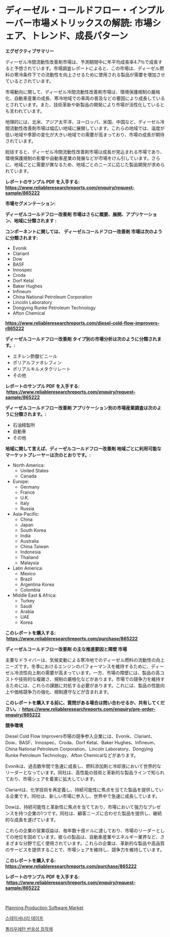 <p><h1>ディーゼル・コールドフロー・インプルーバー市場メトリックスの解読: 市場シェア、トレンド、成長パターン</h1></p><p><strong>エグゼクティブサマリー</strong></p>
<p><p>ディーゼル冷間流動性改善剤市場は、予測期間中に年平均成長率4.7％で成長すると予想されています。市場調査レポートによると、この市場は、ディーゼル燃料の寒冷条件下での流動性を向上させるために使用される製品が需要を増加させているとされています。</p><p>市場動向に関して、ディーゼル冷間流動性改善剤市場は、環境保護規制の厳格化、自動車産業の成長、寒冷地域での車両の普及などの要因により成長しているとされています。また、技術革新や新製品の開発により市場が活性化しているとも言われています。</p><p>地理的には、北米、アジア太平洋、ヨーロッパ、米国、中国など、ディーゼル冷間流動性改善剤市場は幅広い地域に展開しています。これらの地域では、温度が低い地域や季節の変化が大きい地域での需要が高まっており、市場の成長が期待されています。</p><p>総括すると、ディーゼル冷間流動性改善剤市場は成長が見込まれる市場であり、環境保護規制の影響や自動車産業の発展などが市場をけん引しています。さらに、地域ごとに需要が異なるため、地域ごとのニーズに応じた製品開発が求められています。</p></p>
<p><strong>レポートのサンプル PDF を入手する: <a href="https://www.reliableresearchreports.com/enquiry/request-sample/865222">https://www.reliableresearchreports.com/enquiry/request-sample/865222</a></strong></p>
<p><strong>市場セグメンテーション:</strong></p>
<p><strong> ディーゼルコールドフロー改善剤 市場はさらに概要、展開、アプリケーション、地域に分類されます :</strong></p>
<p><strong>コンポーネントに関しては、 ディーゼルコールドフロー改善剤 市場は次のように分類されます: &nbsp;</strong></p>
<p><ul><li>Evonik</li><li>Clariant</li><li>Dow</li><li>BASF</li><li>Innospec</li><li>Croda</li><li>Dorf Ketal</li><li>Baker Hughes</li><li>Infineum</li><li>China National Petroleum Corporation</li><li>Lincoln Laboratory</li><li>Dongying Runke Petroleum Technology</li><li>Afton Chemical</li></ul></p>
<p><strong><a href="https://www.reliableresearchreports.com/diesel-cold-flow-improvers-r865222">https://www.reliableresearchreports.com/diesel-cold-flow-improvers-r865222</a></strong></p>
<p><strong> ディーゼルコールドフロー改善剤 タイプ別の市場分析は次のように分類されます。:</strong></p>
<p><ul><li>エチレン酢酸ビニール</li><li>ポリアルファオレフィン</li><li>ポリアルキルメタクリレート</li><li>その他</li></ul></p>
<p><strong>レポートのサンプル PDF を入手する: &nbsp;<a href="https://www.reliableresearchreports.com/enquiry/request-sample/865222">https://www.reliableresearchreports.com/enquiry/request-sample/865222</a></strong></p>
<p><strong> ディーゼルコールドフロー改善剤 アプリケーション別の市場産業調査は次のように分類されます。:</strong></p>
<p><ul><li>石油精製所</li><li>自動車</li><li>その他</li></ul></p>
<p><strong>地域に関して言えば、ディーゼルコールドフロー改善剤 地域ごとに利用可能なマーケットプレーヤーは次のとおりです。:</strong></p>
<p><ul>
    <li>
        North America:
        <ul>
            <li>United States</li>
            <li>Canada</li>
        </ul>
    </li>
    <li>
        Europe:
        <ul>
            <li>Germany</li>
            <li>France</li>
            <li>U.K.</li>
            <li>Italy</li>
            <li>Russia</li>
        </ul>
    </li>
    <li>
        Asia-Pacific:
        <ul>
            <li>China</li>
            <li>Japan</li>
            <li>South Korea</li>
            <li>India</li>
            <li>Australia</li>
            <li>China Taiwan</li>
            <li>Indonesia</li>
            <li>Thailand</li>
            <li>Malaysia</li>
        </ul>
    </li>
    <li>
        Latin America:
        <ul>
            <li>Mexico</li>
            <li>Brazil</li>
            <li>Argentina Korea</li>
            <li>Colombia</li>
        </ul>
    </li>
    <li>
        Middle East & Africa:
        <ul>
            <li>Turkey</li>
            <li>Saudi</li>
            <li>Arabia</li>
            <li>UAE</li>
            <li>Korea</li>
        </ul>
    </li>
    </ul></p>
<p><strong>このレポートを購入する: &nbsp;<a href="https://www.reliableresearchreports.com/purchase/865222">https://www.reliableresearchreports.com/purchase/865222</a></strong></p>
<p><strong>ディーゼルコールドフロー改善剤 の主な推進要因と障壁 市場</strong></p>
<p><p>主要なドライバーは、気候変動による寒冷地でのディーゼル燃料の流動性の向上ニーズです。冬季におけるエンジンのパフォーマンスを維持するために、ディーゼル冷流性向上剤の需要が高まっています。一方、市場の障壁には、製品の高コストや技術的な複雑さ、規制の厳格化などがあります。市場での競争力を維持するためには、これらの課題に対処する必要があります。これには、製品の性能向上や価格競争力の強化、規制遵守などが含まれます。</p></p>
<p><strong>このレポートを購入する前に、質問がある場合は問い合わせるか、共有してください。:&nbsp; <a href="https://www.reliableresearchreports.com/enquiry/pre-order-enquiry/865222">https://www.reliableresearchreports.com/enquiry/pre-order-enquiry/865222</a></strong></p>
<p><strong>競争環境</strong></p>
<p><p>Diesel Cold Flow Improvers市場の競争参入企業には、Evonik、Clariant、Dow、BASF、Innospec、Croda、Dorf Ketal、Baker Hughes、Infineum、China National Petroleum Corporation、Lincoln Laboratory、Dongying Runke Petroleum Technology、Afton Chemicalなどがあります。</p><p>Evonikは、過去数年間で急速に成長し、燃料添加剤と冷却液において世界的なリーダーとなっています。同社は、高性能の技術と革新的な製品ラインで知られており、市場シェアを着実に拡大しています。</p><p>Clariantは、化学技術を再定義し、持続可能性に焦点を当てた製品を提供している企業です。同社は、新しい市場に参入し、世界中で急速に成長しています。</p><p>Dowは、持続可能性と革新性に焦点を当てており、市場において強力なプレゼンスを持つ企業の1つです。同社は、顧客ニーズに合わせた製品を提供し、継続的な成長を遂げています。</p><p>これらの企業の営業収益は、毎年数十億ドルに達しており、市場のリーダーとしての地位を固めています。彼らの製品は、自動車産業やエネルギー業界など、さまざまな分野で広く使用されています。これらの企業は、革新的な製品や高品質のサービスを提供することで、市場シェアを維持し、競争力を維持しています。</p></p>
<p><strong>このレポートを購入する: &nbsp; <a href="https://www.reliableresearchreports.com/purchase/865222">https://www.reliableresearchreports.com/purchase/865222</a></strong></p>
<p><strong>レポートのサンプル PDF を入手する: &nbsp;<a href="https://www.reliableresearchreports.com/enquiry/request-sample/865222">https://www.reliableresearchreports.com/enquiry/request-sample/865222</a></strong><strong></strong></p>
<p>&nbsp;</p>
<p><p><a href="https://github.com/Airanohannonzb68e5pb53oc1/Market-Research-Report-List-2/blob/main/planning-production-software-market.md">Planning Production Software Market</a></p><p><a href="https://github.com/TimmyMann6767/Market-Research-Report-List-1/blob/main/795427022781.md">스테이셔너리 테이프</a></p><p><a href="https://github.com/JeromeRtyau89966/Market-Research-Report-List-1/blob/main/265991722782.md">폴리우레탄 반응성 접착제</a></p></p>